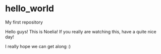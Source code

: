 # hello_world
My first repository

Hello guys!
This is Noelia! If you really are watching this, have a quite nice day! 

I really hope we can get along :)
